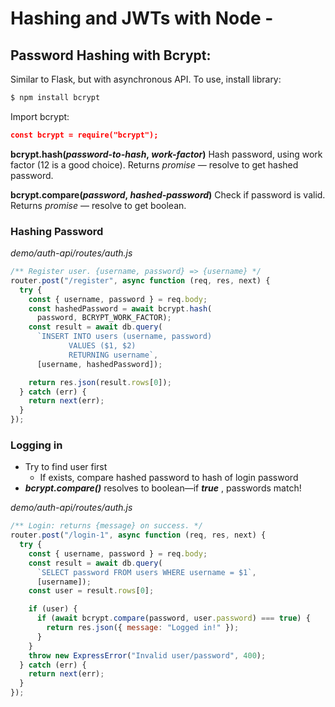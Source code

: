 # Hashing and JWTs with Node -

## Password Hashing with Bcrypt:

Similar to Flask, but with asynchronous API.
To use, install library:
```bash
$ npm install bcrypt
```

Import bcrypt:
```json
const bcrypt = require("bcrypt");
```

**bcrypt.hash(*password-to-hash*, *work-factor*)**
Hash password, using work factor (12 is a good choice).
Returns *promise* — resolve to get hashed password.

**bcrypt.compare(*password*, *hashed-password*)**
Check if password is valid.
Returns *promise* — resolve to get boolean.

### Hashing Password
_demo/auth-api/routes/auth.js_
```js
/** Register user. {username, password} => {username} */
router.post("/register", async function (req, res, next) {
  try {
    const { username, password } = req.body;
    const hashedPassword = await bcrypt.hash(
      password, BCRYPT_WORK_FACTOR);
    const result = await db.query(
      `INSERT INTO users (username, password)
             VALUES ($1, $2)
             RETURNING username`,
      [username, hashedPassword]);

    return res.json(result.rows[0]);
  } catch (err) {
    return next(err);
  }
});
```

### Logging in
- Try to find user first
    - If exists, compare hashed password to hash of login password
- ***bcrypt.compare()*** resolves to boolean—if ***true*** , passwords match!

_demo/auth-api/routes/auth.js_
```js
/** Login: returns {message} on success. */
router.post("/login-1", async function (req, res, next) {
  try {
    const { username, password } = req.body;
    const result = await db.query(
      `SELECT password FROM users WHERE username = $1`,
      [username]);
    const user = result.rows[0];

    if (user) {
      if (await bcrypt.compare(password, user.password) === true) {
        return res.json({ message: "Logged in!" });
      }
    }
    throw new ExpressError("Invalid user/password", 400);
  } catch (err) {
    return next(err);
  }
});
```
